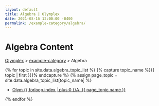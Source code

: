```yaml
---
layout: default
title: Algebra | Olymplex
date: 2021-08-16 12:00:00 -0400
permalink: /example-category/algebra/
---
```

<h1>Algebra Content</h1>
<p><a href="https://example.com">Olymplex</a> > <a href="https://example.com">example-category</a> > <l href="https://example.com">Algebra</l><p>
{% for topic in site.data.algebra_topic_list %}
{% capture topic_name %}{{ topic | first }}{% endcapture %}
{% assign page_topic = site.data.algebra_topic_list[topic_name] %}
  <ul class="actions fit big">
  <li><a href="{{ site.baseurl }}{{ page.permalink}}olym-{{ forloop.index | plus:0 }}a" class="button fit big">Olym {{ forloop.index | plus:0 }}A. {{ page_topic.name }}</a></li>
  </ul>
{% endfor %}

